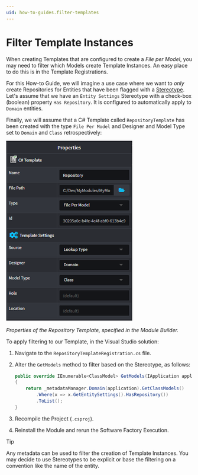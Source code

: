 ```yaml
---
uid: how-to-guides.filter-templates
---
```

# Filter Template Instances
When creating Templates that are configured to create a _File per Model_, you may need to filter which Models create Template Instances. An easy place to do this is in the Template Registrations.

For this How-to Guide, we will imagine a use case where we want to _only_ create Repositories for Entities that have been flagged with a [Stereotype](xref:how-to-guides.use-stereotypes). Let's assume that we have an `Entity Settings` Stereotype with a check-box (boolean) property `Has Repository`. It is configured to automatically apply to `Domain` entities. 

Finally, we will assume that a C# Template called `RepositoryTemplate` has been created with the type `File Per Model` and Designer and Model Type set to `Domain` and `Class` retrospectively:

![csharp-template-repository](images/csharp-template-repository.png)

_Properties of the Repository Template, specified in the Module Builder._

To apply filtering to our Template, in the Visual Studio solution:
1. Navigate to the `RepositoryTemplateRegistration.cs` file.
2. Alter the `GetModels` method to filter based on the Stereotype, as follows:

    ```csharp
    public override IEnumerable<ClassModel> GetModels(IApplication application)
    {
        return _metadataManager.Domain(application).GetClassModels()
            .Where(x => x.GetEntitySettings().HasRepository())
            .ToList();
    }
    ```
3. Recompile the Project (`.csproj`).
4. Reinstall the Module and rerun the Software Factory Execution.

>[!TIP]
>Any metadata can be used to filter the creation of Template Instances. You may decide to use Stereotypes to be explicit or base the filtering on a convention like the name of the entity.
